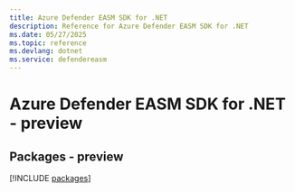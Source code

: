 ```yaml
---
title: Azure Defender EASM SDK for .NET
description: Reference for Azure Defender EASM SDK for .NET
ms.date: 05/27/2025
ms.topic: reference
ms.devlang: dotnet
ms.service: defendereasm
---
```

# Azure Defender EASM SDK for .NET - preview
## Packages - preview
[!INCLUDE [packages](defender-easm-index.md)]
